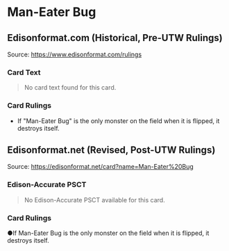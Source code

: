 # Man-Eater Bug

## Edisonformat.com (Historical, Pre-UTW Rulings)

Source: https://www.edisonformat.com/rulings

### Card Text

> No card text found for this card.

### Card Rulings

*   If "Man-Eater Bug" is the only monster on the field when it is flipped, it destroys itself.

## Edisonformat.net (Revised, Post-UTW Rulings)

Source: https://edisonformat.net/card?name=Man-Eater%20Bug

### Edison-Accurate PSCT

> No Edison-Accurate PSCT available for this card.

### Card Rulings

●If Man-Eater Bug is the only monster on the field when it is flipped, it destroys itself.
            